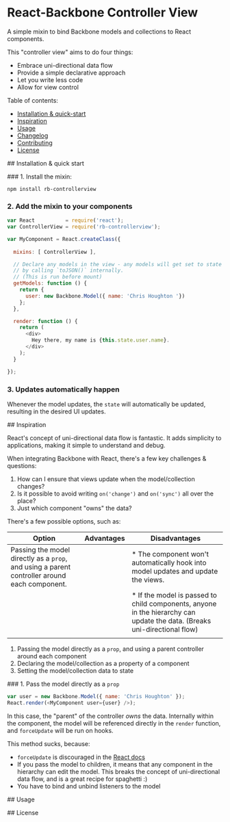 # React-Backbone Controller View

A simple mixin to bind Backbone models and collections to React components.

This "controller view" aims to do four things:

* Embrace uni-directional data flow
* Provide a simple declarative approach
* Let you write less code
* Allow for view control

Table of contents:

* [Installation & quick-start](#)
* [Inspiration](#)
* [Usage](#)
* [Changelog](#)
* [Contributing](#)
* [License](#)


## Installation & quick start

### 1. Install the mixin:

```
npm install rb-controllerview
```

### 2. Add the mixin to your components

```js
var React          = require('react');
var ControllerView = require('rb-controllerview');

var MyComponent = React.createClass({
  
  mixins: [ ControllerView ],

  // Declare any models in the view - any models will get set to state
  // by calling `toJSON()` internally.
  // (This is run before mount)
  getModels: function () {
    return {
      user: new Backbone.Model({ name: 'Chris Houghton '})
    };
  },

  render: function () {
    return (
      <div>
        Hey there, my name is {this.state.user.name}.
      </div>
    );
  }

});
```

### 3. Updates automatically happen

Whenever the model updates, the `state` will automatically be updated, resulting
in the desired UI updates.





## Inspiration 

React's concept of uni-directional data flow is fantastic. It adds simplicity to applications, 
making it simple to understand and debug.

When integrating Backbone with React, there's a few key challenges & questions:

1. How can I ensure that views update when the model/collection changes?
2. Is it possible to avoid writing `on('change')` and `on('sync')` all over the place?
3. Just which component "owns" the data?

There's a few possible options, such as:

|                                            Option                                            | Advantages |                                                      Disadvantages                                                       |
| -------------------------------------------------------------------------------------------- | ---------- | ------------------------------------------------------------------------------------------------------------------------ |
| Passing the model directly as a `prop`, and using a parent controller around each component. |            | * The component won't automatically hook into model updates and update the views.                                        |
|                                                                                              |            | * If the model is passed to child components, anyone in the hierarchy can update the data. (Breaks uni-directional flow) |
|                                                                                              |            |                                                                                                                          |

1. Passing the model directly as a `prop`, and using a parent controller around each component
2. Declaring the model/collection as a property of a component
3. Setting the model/collection data to state




### 1. Pass the model directly as a `prop`

```js
var user = new Backbone.Model({ name: 'Chris Houghton' });
React.render(<MyComponent user={user} />);
```

In this case, the "parent" of the controller _owns_ the data. Internally within the component,
the model will be referenced directly in the `render` function, and `forceUpdate` will be 
run on hooks.

This method sucks, because:

* `forceUpdate` is discouraged in the [React docs](https://facebook.github.io/react/docs/component-api.html#forceupdate)
* If you pass the model to children, it means that any component in the hierarchy can edit the model. This breaks the concept of uni-directional data flow, and is a great recipe for spaghetti :)
* You have to bind and unbind listeners to the model 


## Usage 


## License
